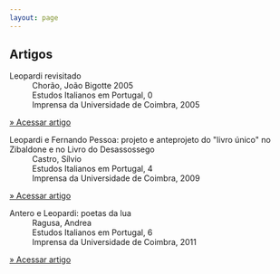 ```yaml
---
layout: page
---
```


<h2 class="page-tile">
  Artigos
</h2>
<div class="article-list-wrap article-list-wrap-active radius">
  <dl>
    <dt class="break-line">Leopardi revisitado</dt>
    <dd class="break-line">Chorão, João Bigotte 2005</dd>
    <dd class="break-line">Estudos Italianos em Portugal, 0</dd>
    <dd class="break-line">Imprensa da Universidade de Coimbra, 2005</dd>
  </dl>
  <p>
    <a class="btn" href="https://digitalis.uc.pt/pt-pt/artigo/leopardi_revisitado" target="_blank">» Acessar artigo</a>
  </p>
</div>

<div class="article-list-wrap article-list-wrap-active radius">
  <dl>
    <dt class="break-line">Leopardi e Fernando Pessoa: projeto e anteprojeto do "livro único" no Zibaldone e no Livro do Desassossego</dt>
    <dd class="break-line">Castro, Sílvio</dd>
    <dd class="break-line">Estudos Italianos em Portugal, 4</dd>
    <dd class="break-line">Imprensa da Universidade de Coimbra, 2009</dd>
  </dl>
  <p>
    <a class="btn" href="https://digitalis.uc.pt/pt-pt/artigo/leopardi_e_fernando_pessoa_projeto_e_anteprojeto_do_livro_%C3%BAnico_no_zibaldone_e_no_livro_do" target="_blank">» Acessar artigo</a>
  </p>
</div>

<div class="article-list-wrap article-list-wrap-active radius">
  <dl>
    <dt class="break-line">Antero e Leopardi: poetas da lua</dt>
    <dd class="break-line">Ragusa, Andrea</dd>
    <dd class="break-line">Estudos Italianos em Portugal, 6</dd>
    <dd class="break-line">Imprensa da Universidade de Coimbra, 2011</dd>
  </dl>
  <p>
    <a class="btn" href="https://digitalis.uc.pt/pt-pt/artigo/antero_e_leopardi_poetas_da_lua" target="_blank">» Acessar artigo</a>
  </p>
</div>
